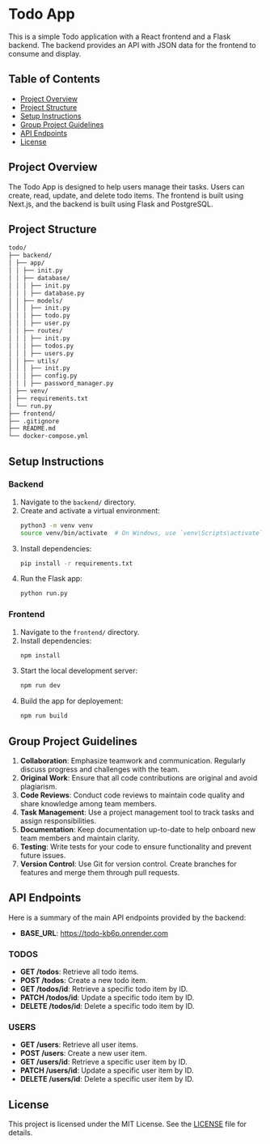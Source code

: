 # Todo App

This is a simple Todo application with a React frontend and a Flask backend. The backend provides an API with JSON data for the frontend to consume and display.

## Table of Contents

- [Project Overview](#project-overview)
- [Project Structure](#project-structure)
- [Setup Instructions](#setup-instructions)
- [Group Project Guidelines](#group-project-guidelines)
- [API Endpoints](#api-endpoints)
- [License](#license)

## Project Overview

The Todo App is designed to help users manage their tasks. Users can create, read, update, and delete todo items. The frontend is built using Next.js, and the backend is built using Flask and PostgreSQL.

## Project Structure

```bash
todo/
├── backend/
│ ├── app/
│ │ ├── init.py
│ │ ├── database/
│ │ │ ├── init.py
│ │ │ ├── database.py
│ │ ├── models/
│ │ │ ├── init.py
│ │ │ ├── todo.py
│ │ │ ├── user.py
│ │ ├── routes/
│ │ │ ├── init.py
│ │ │ ├── todos.py
│ │ │ ├── users.py
│ │ ├── utils/
│ │ │ ├── init.py
│ │ │ ├── config.py
│ │ │ ├── password_manager.py
│ ├── venv/
│ ├── requirements.txt
│ └── run.py
├── frontend/
├── .gitignore
├── README.md
└── docker-compose.yml
```

## Setup Instructions

### Backend

1. Navigate to the `backend/` directory.
2. Create and activate a virtual environment:
   ```sh
   python3 -m venv venv
   source venv/bin/activate  # On Windows, use `venv\Scripts\activate`
   ```
3. Install dependencies:
   ```sh
   pip install -r requirements.txt
   ```
4. Run the Flask app:
   ```sh
   python run.py
   ```

### Frontend

1. Navigate to the `frontend/` directory.
2. Install dependencies:
   ```sh
   npm install
   ```
3. Start the local development server:
   ```sh
   npm run dev
   ```
4. Build the app for deployement:
   ```sh
   npm run build
   ```

## Group Project Guidelines

1. **Collaboration**: Emphasize teamwork and communication. Regularly discuss progress and challenges with the team.
2. **Original Work**: Ensure that all code contributions are original and avoid plagiarism.
3. **Code Reviews**: Conduct code reviews to maintain code quality and share knowledge among team members.
4. **Task Management**: Use a project management tool to track tasks and assign responsibilities.
5. **Documentation**: Keep documentation up-to-date to help onboard new team members and maintain clarity.
6. **Testing**: Write tests for your code to ensure functionality and prevent future issues.
7. **Version Control**: Use Git for version control. Create branches for features and merge them through pull requests.

## API Endpoints

Here is a summary of the main API endpoints provided by the backend:

- **BASE_URL**: https://todo-kb6p.onrender.com

### TODOS
- **GET /todos**: Retrieve all todo items.
- **POST /todos**: Create a new todo item.
- **GET /todos/id**: Retrieve a specific todo item by ID.
- **PATCH /todos/id**: Update a specific todo item by ID.
- **DELETE /todos/id**: Delete a specific todo item by ID.

### USERS
- **GET /users**: Retrieve all user items.
- **POST /users**: Create a new user item.
- **GET /users/id**: Retrieve a specific user item by ID.
- **PATCH /users/id**: Update a specific user item by ID.
- **DELETE /users/id**: Delete a specific user item by ID.

## License

This project is licensed under the MIT License. See the [LICENSE](LICENSE) file for details.
